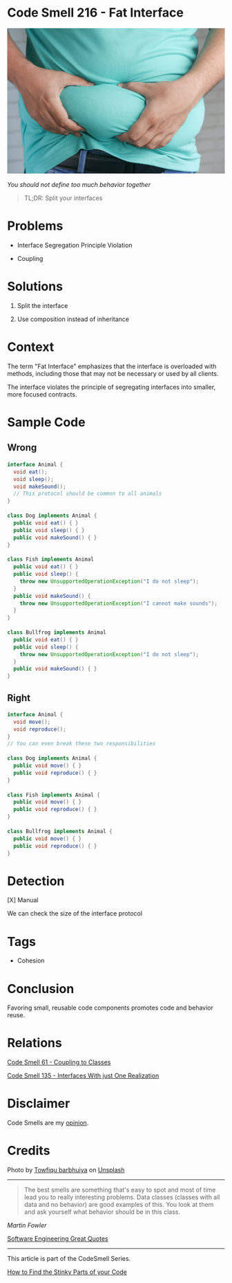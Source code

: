 # Code Smell 216 - Fat Interface
            
![Code Smell 216 - Fat Interface](Code%20Smell%20216%20-%20Fat%20Interface.jpg)

*You should not define too much behavior together*

> TL;DR: Split your interfaces 

# Problems

- Interface Segregation Principle Violation

- Coupling

# Solutions

1. Split the interface

2. Use composition instead of inheritance

# Context

The term "Fat Interface" emphasizes that the interface is overloaded with methods, including those that may not be necessary or used by all clients. 

The interface violates the principle of segregating interfaces into smaller, more focused contracts.

# Sample Code

## Wrong

[Gist Url]: # (https://gist.github.com/mcsee/dc549ce28d805020e657f227eef10c5f)

```java
interface Animal {
  void eat();
  void sleep();
  void makeSound();
  // This protocol should be common to all animals
}

class Dog implements Animal {
  public void eat() { }
  public void sleep() { }
  public void makeSound() { }
}

class Fish implements Animal
  public void eat() { }
  public void sleep() {
    throw new UnsupportedOperationException("I do not sleep");
  }
  public void makeSound() {
    throw new UnsupportedOperationException("I cannot make sounds");
  }
}

class Bullfrog implements Animal
  public void eat() { }
  public void sleep() { 
    throw new UnsupportedOperationException("I do not sleep");  
  }
  public void makeSound() { }
}
```

## Right

[Gist Url]: # (https://gist.github.com/mcsee/811c638d22fb50bff24336695a6750ae)

```java
interface Animal {
  void move();
  void reproduce();  
}
// You can even break these two responsibilities

class Dog implements Animal {
  public void move() { }
  public void reproduce() { } 
}

class Fish implements Animal {
  public void move() { }
  public void reproduce() { } 
}

class Bullfrog implements Animal {
  public void move() { }
  public void reproduce() { } 
}
```

# Detection

[X] Manual

We can check the size of the interface protocol

# Tags

- Cohesion

# Conclusion

Favoring small, reusable code components promotes code and behavior reuse.

# Relations

[Code Smell 61 - Coupling to Classes](https://github.com/mcsee/Software-Design-Articles/tree/main/Articles/Code%20Smells/Code%20Smell%2061%20-%20Coupling%20to%20Classes/readme.md)

[Code Smell 135 - Interfaces With just One Realization](https://github.com/mcsee/Software-Design-Articles/tree/main/Articles/Code%20Smells/Code%20Smell%20135%20-%20Interfaces%20With%20just%20One%20Realization/readme.md)

# Disclaimer

Code Smells are my [opinion](https://github.com/mcsee/Software-Design-Articles/tree/main/Articles/Blogging/I%20Wrote%20More%20than%2090%20Articles%20on%202021%20Here%20is%20What%20I%20Learned/readme.md).

# Credits

Photo by [Towfiqu barbhuiya](https://unsplash.com/fr/@towfiqu999999) on [Unsplash](https://unsplash.com/s/photos/fa)
    
* * *

> The best smells are something that's easy to spot and most of time lead you to really interesting problems. Data classes (classes with all data and no behavior) are good examples of this. You look at them and ask yourself what behavior should be in this class.

_Martin Fowler_
 
[Software Engineering Great Quotes](https://github.com/mcsee/Software-Design-Articles/tree/main/Articles/Quotes/Software%20Engineering%20Great%20Quotes/readme.md)

* * *

This article is part of the CodeSmell Series.

[How to Find the Stinky Parts of your Code](https://github.com/mcsee/Software-Design-Articles/tree/main/Articles/Code%20Smells/How%20to%20Find%20the%20Stinky%20parts%20of%20your%20Code/readme.md)